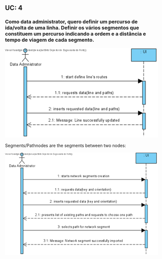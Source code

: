 ## **UC: 4**

### Como data administrator, quero definir um percurso de ida/volta de uma linha. Definir os vários segmentos que constituem um percurso indicando a ordem e a distância e tempo de viagem de cada segmento.



![UC: 4](UC24.png)

Segments/Pathnodes are the segments between two nodes:

![pathNodes](UC31.png)